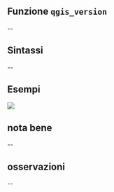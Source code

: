 ## Funzione `qgis_version`

--

## Sintassi

--

## Esempi

![](/img/variabili/qgis_version/qgis_version1.png)

## nota bene

--

## osservazioni

--